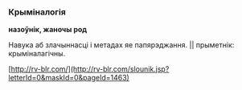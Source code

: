 ### Крыміналогія
**назоўнік, жаночы род**

Навука аб злачыннасці і метадах яе папярэджання. || прыметнік: крыміналагічны.

<a rel="author">[http://rv-blr.com/](http://rv-blr.com/slounik.jsp?letterId=0&maskId=0&pageId=1463)</a>
